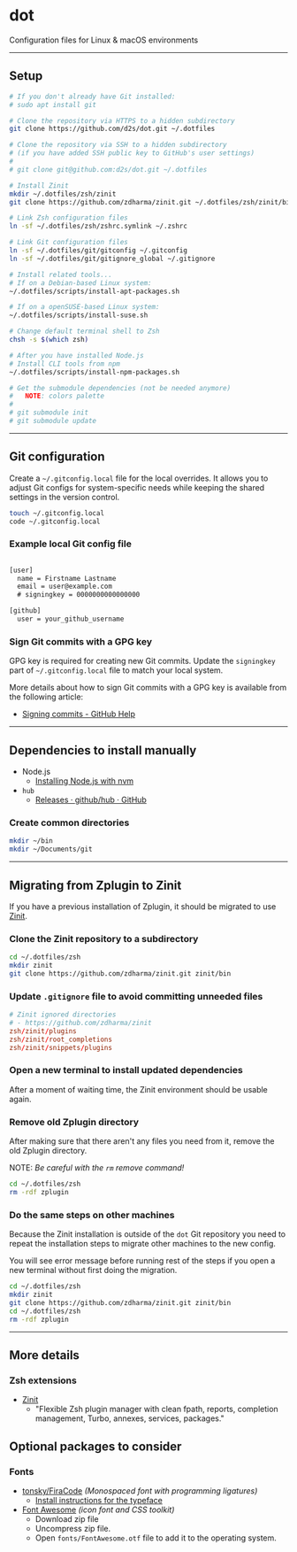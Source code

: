 # dot

Configuration files for Linux & macOS environments

---

## Setup

```sh
# If you don't already have Git installed:
# sudo apt install git

# Clone the repository via HTTPS to a hidden subdirectory
git clone https://github.com/d2s/dot.git ~/.dotfiles

# Clone the repository via SSH to a hidden subdirectory
# (if you have added SSH public key to GitHub's user settings)
#
# git clone git@github.com:d2s/dot.git ~/.dotfiles

# Install Zinit
mkdir ~/.dotfiles/zsh/zinit
git clone https://github.com/zdharma/zinit.git ~/.dotfiles/zsh/zinit/bin

# Link Zsh configuration files
ln -sf ~/.dotfiles/zsh/zshrc.symlink ~/.zshrc

# Link Git configuration files
ln -sf ~/.dotfiles/git/gitconfig ~/.gitconfig
ln -sf ~/.dotfiles/git/gitignore_global ~/.gitignore

# Install related tools...
# If on a Debian-based Linux system:
~/.dotfiles/scripts/install-apt-packages.sh

# If on a openSUSE-based Linux system:
~/.dotfiles/scripts/install-suse.sh

# Change default terminal shell to Zsh
chsh -s $(which zsh)

# After you have installed Node.js
# Install CLI tools from npm
~/.dotfiles/scripts/install-npm-packages.sh

# Get the submodule dependencies (not be needed anymore)
#   NOTE: colors palette
#
# git submodule init
# git submodule update

```

---

## Git configuration

Create a `~/.gitconfig.local` file for the local overrides.
It allows you to adjust Git configs for system-specific needs
while keeping the shared settings in the version control.

```sh
touch ~/.gitconfig.local
code ~/.gitconfig.local
```


### Example local Git config file

```txt

[user]
  name = Firstname Lastname
  email = user@example.com
  # signingkey = 0000000000000000

[github]
  user = your_github_username

```

### Sign Git commits with a GPG key

GPG key is required for creating new Git commits.
Update the `signingkey` part of `~/.gitconfig.local` file to match your local system.

More details about how to sign Git commits with a GPG key is available from the following article:

- [Signing commits - GitHub Help](https://help.github.com/articles/signing-commits-using-gpg/)

---

## Dependencies to install manually

- Node.js
  - [Installing Node.js with nvm](https://gist.github.com/d2s/372b5943bce17b964a79)
- `hub`
  - [Releases · github/hub · GitHub](https://github.com/github/hub/releases)


### Create common directories

```sh
mkdir ~/bin
mkdir ~/Documents/git
```

---

## Migrating from Zplugin to Zinit

If you have a previous installation of Zplugin,
it should be migrated to use [Zinit](https://github.com/zdharma/zinit).

### Clone the Zinit repository to a subdirectory

```sh
cd ~/.dotfiles/zsh
mkdir zinit
git clone https://github.com/zdharma/zinit.git zinit/bin
```

### Update `.gitignore` file to avoid committing unneeded files

```conf
# Zinit ignored directories
# - https://github.com/zdharma/zinit
zsh/zinit/plugins
zsh/zinit/root_completions
zsh/zinit/snippets/plugins
```

### Open a new terminal to install updated dependencies

After a moment of waiting time, the Zinit environment should be usable again.


### Remove old Zplugin directory

After making sure that there aren't any files you need from it,
remove the old Zplugin directory.

NOTE: *Be careful with the `rm` remove command!*

```sh
cd ~/.dotfiles/zsh
rm -rdf zplugin
```

### Do the same steps on other machines

Because the Zinit installation is outside of the `dot` Git repository
you need to repeat the installation steps to migrate other machines to the new config.

You will see error message before running rest of the steps
if you open a new terminal without first doing the migration.

```sh
cd ~/.dotfiles/zsh
mkdir zinit
git clone https://github.com/zdharma/zinit.git zinit/bin
cd ~/.dotfiles/zsh
rm -rdf zplugin
```

---


## More details

### Zsh extensions

- [Zinit](https://github.com/zdharma/zinit)
  - "Flexible Zsh plugin manager with clean fpath, reports, completion management, Turbo, annexes, services, packages."


## Optional packages to consider

### Fonts

- [tonsky/FiraCode](https://github.com/tonsky/FiraCode) _(Monospaced font with programming ligatures)_
  - [Install instructions for the typeface](https://github.com/tonsky/FiraCode/wiki)
- [Font Awesome](http://fontawesome.io/) _(icon font and CSS toolkit)_
  - Download zip file
  - Uncompress zip file.
  - Open `fonts/FontAwesome.otf` file to add it to the operating system.


